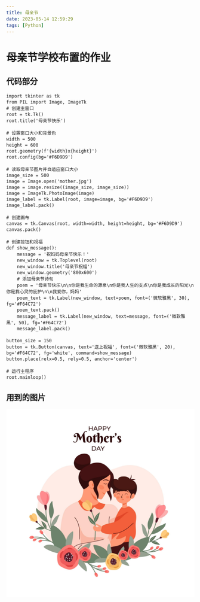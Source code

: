 ```yaml
---
title: 母亲节
date: 2023-05-14 12:59:29
tags: [Python]
---
```

# 母亲节学校布置的作业
## 代码部分
	
	import tkinter as tk
	from PIL import Image, ImageTk
	# 创建主窗口
	root = tk.Tk()
	root.title('母亲节快乐')

	# 设置窗口大小和背景色
	width = 500
	height = 600
	root.geometry(f'{width}x{height}')
	root.config(bg='#F6D9D9')

	# 读取母亲节图片并自适应窗口大小
	image_size = 500
	image = Image.open('mother.jpg')
	image = image.resize((image_size, image_size))
	image = ImageTk.PhotoImage(image)
	image_label = tk.Label(root, image=image, bg='#F6D9D9')
	image_label.pack()

	# 创建画布
	canvas = tk.Canvas(root, width=width, height=height, bg='#F6D9D9')
	canvas.pack()

	# 创建按钮和祝福
	def show_message():
		message = '祝妈妈母亲节快乐！'
		new_window = tk.Toplevel(root)
		new_window.title('母亲节祝福')
		new_window.geometry('800x600')
		# 添加母亲节诗句
		poem = '母亲节快乐\n\n你是我生命的源泉\n你是我人生的支点\n你是我成长的阳光\n你是我心灵的庇护\n\n我爱你，妈妈'
		poem_text = tk.Label(new_window, text=poem, font=('微软雅黑', 30), fg='#F64C72')
		poem_text.pack()
		message_label = tk.Label(new_window, text=message, font=('微软雅黑', 50), fg='#F64C72')
		message_label.pack()

	button_size = 150
	button = tk.Button(canvas, text='送上祝福', font=('微软雅黑', 20), bg='#F64C72', fg='white', command=show_message)
	button.place(relx=0.5, rely=0.5, anchor='center')

	# 运行主程序
	root.mainloop()
## 用到的图片
![](mother.jpg)
